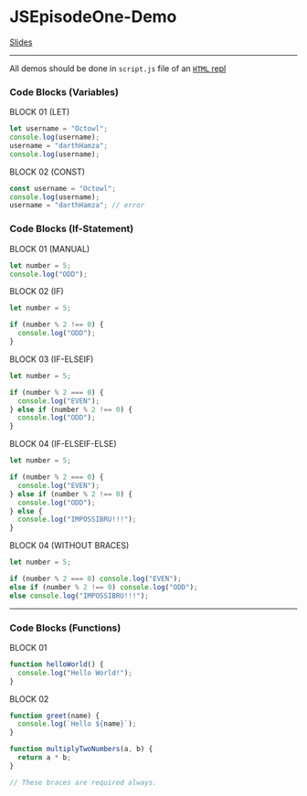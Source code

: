 # JSEpisodeOne-Demo

[Slides](https://docs.google.com/presentation/d/1P8MPXUktK_viz0AO2Vqu4WKPrCiWLh7CGbiKrTztLcU)

---

All demos should be done in `script.js` file of an [`HTML` repl](https://repl.it/languages/html)

### Code Blocks (Variables)

BLOCK 01 (LET)

```javascript
let username = "Octowl";
console.log(username);
username = "darthHamza";
console.log(username);
```

BLOCK 02 (CONST)

```javascript
const username = "Octowl";
console.log(username);
username = "darthHamza"; // error
```

### Code Blocks (If-Statement)

BLOCK 01 (MANUAL)

```javascript
let number = 5;
console.log("ODD");
```

BLOCK 02 (IF)

```javascript
let number = 5;

if (number % 2 !== 0) {
  console.log("ODD");
}
```

BLOCK 03 (IF-ELSEIF)

```javascript
let number = 5;

if (number % 2 === 0) {
  console.log("EVEN");
} else if (number % 2 !== 0) {
  console.log("ODD");
}
```

BLOCK 04 (IF-ELSEIF-ELSE)

```javascript
let number = 5;

if (number % 2 === 0) {
  console.log("EVEN");
} else if (number % 2 !== 0) {
  console.log("ODD");
} else {
  console.log("IMPOSSIBRU!!!");
}
```

BLOCK 04 (WITHOUT BRACES)

```javascript
let number = 5;

if (number % 2 === 0) console.log("EVEN");
else if (number % 2 !== 0) console.log("ODD");
else console.log("IMPOSSIBRU!!!");
```

---

### Code Blocks (Functions)

BLOCK 01

```javascript
function helloWorld() {
  console.log("Hello World!");
}
```

BLOCK 02

```javascript
function greet(name) {
  console.log(`Hello ${name}`);
}

function multiplyTwoNumbers(a, b) {
  return a * b;
}

// These braces are required always.
```
